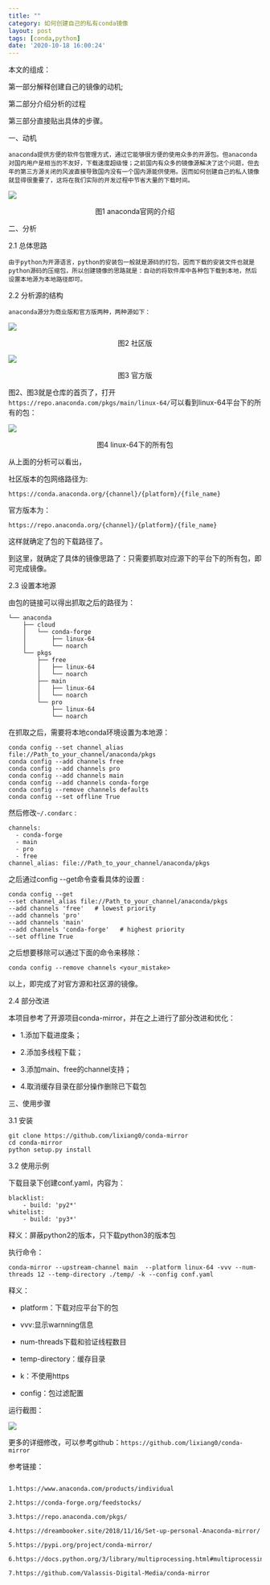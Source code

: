 ```yaml
---
title: ""
category: 如何创建自己的私有conda镜像
layout: post
tags: [conda,python]
date: '2020-10-18 16:00:24'
---
```

本文的组成：

第一部分解释创建自己的镜像的动机;

第二部分介绍分析的过程

第三部分直接贴出具体的步骤。



一、动机



    anaconda提供方便的软件包管理方式，通过它能够很方便的使用众多的开源包。但anaconda对国内用户是相当的不友好，下载速度超级慢；之前国内有众多的镜像源解决了这个问题，但去年的第三方源关闭的风波直接导致国内没有一个国内源能供使用。因而如何创建自己的私人镜像就显得很重要了，这将在我们实际的开发过程中节省大量的下载时间。

![](imgs/conda1.png)

<center>图1 anaconda官网的介绍</center>

二、分析



2.1 总体思路



    由于python为开源语言，python的安装包一般就是源码的打包，因而下载的安装文件也就是python源码的压缩包，所以创建镜像的思路就是：自动的将软件库中各种包下载到本地，然后设置本地源为本地路径即可。



2.2 分析源的结构   



    anaconda源分为商业版和官方版两种，两种源如下：

![](imgs/conda-mirror2.png)


<center>图2 社区版</center>

![](imgs/conda-mirror3.png)

<center>图3 官方版</center>

图2、图3就是仓库的首页了，打开```https://repo.anaconda.com/pkgs/main/linux-64/```可以看到linux-64平台下的所有的包：

![](imgs/conda-mirror4.png)

<center>图4 linux-64下的所有包</center>

从上面的分析可以看出，

社区版本的包网络路径为:
```
https://conda.anaconda.org/{channel}/{platform}/{file_name}
```
官方版本为：
```
https://repo.anaconda.org/{channel}/{platform}/{file_name}
```
这样就确定了包的下载路径了。



到这里，就确定了具体的镜像思路了：只需要抓取对应源下的平台下的所有包，即可完成镜像。



2.3 设置本地源



由包的链接可以得出抓取之后的路径为：
```
└── anaconda
    ├── cloud
    │   └── conda-forge
    │       ├── linux-64
    │       └── noarch
    └── pkgs
        ├── free
        │   ├── linux-64
        │   └── noarch
        ├── main
        │   ├── linux-64
        │   └── noarch
        └── pro
            ├── linux-64
            └── noarch
```
在抓取之后，需要将本地conda环境设置为本地源：
```
conda config --set channel_alias file://Path_to_your_channel/anaconda/pkgs
conda config --add channels free
conda config --add channels pro
conda config --add channels main
conda config --add channels conda-forge
conda config --remove channels defaults
conda config --set offline True
```

然后修改```~/.condarc``` :
```
channels:
  - conda-forge
  - main
  - pro
  - free
channel_alias: file://Path_to_your_channel/anaconda/pkgs
```
之后通过config --get命令查看具体的设置 :
```
conda config --get
--set channel_alias file://Path_to_your_channel/anaconda/pkgs
--add channels 'free'   # lowest priority
--add channels 'pro'
--add channels 'main'
--add channels 'conda-forge'   # highest priority
--set offline True
```
之后想要移除可以通过下面的命令来移除：

```conda config --remove channels <your_mistake>```

以上，即完成了对官方源和社区源的镜像。



2.4 部分改进



  本项目参考了开源项目conda-mirror，并在之上进行了部分改进和优化：

- 1.添加下载进度条；

- 2.添加多线程下载；

- 3.添加main、free的channel支持；

- 4.取消缓存目录在部分操作删除已下载包



三、使用步骤



3.1 安装
```
git clone https://github.com/lixiang0/conda-mirror
cd conda-mirror
python setup.py install
```

3.2 使用示例



下载目录下创建conf.yaml，内容为：
```
blacklist:
    - build: 'py2*'
whitelist:
    - build: 'py3*'
```
释义：屏蔽python2的版本，只下载python3的版本包



执行命令：
```
conda-mirror --upstream-channel main  --platform linux-64 -vvv --num-threads 12 --temp-directory ./temp/ -k --config conf.yaml
```

释义：

- platform：下载对应平台下的包

- vvv:显示warnning信息

- num-threads下载和验证线程数目

- temp-directory：缓存目录

- k：不使用https

- config：包过滤配置

运行截图：

![](imgs/conda-mirror1.png)

更多的详细修改，可以参考github：```https://github.com/lixiang0/conda-mirror```



参考链接：
```

1.https://www.anaconda.com/products/individual

2.https://conda-forge.org/feedstocks/

3.https://repo.anaconda.com/pkgs/

4.https://dreambooker.site/2018/11/16/Set-up-personal-Anaconda-mirror/

5.https://pypi.org/project/conda-mirror/

6.https://docs.python.org/3/library/multiprocessing.html#multiprocessing.pool.Pool

7.https://github.com/Valassis-Digital-Media/conda-mirror
```